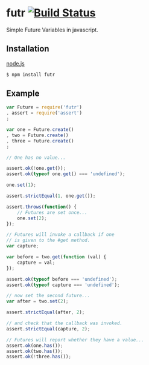 futr [![Build Status](https://travis-ci.org/flitbit/futr.png)](http://travis-ci.org/flitbit/futr)
====

Simple Future Variables in javascript.

## Installation

[node.js](http://nodejs.org)
```bash
$ npm install futr
```

## Example

```javascript
var Future = require('futr')
, assert = require('assert')
;

var one = Future.create()
, two = Future.create()
, three = Future.create()
;

// One has no value...

assert.ok(!one.get());
assert.ok(typeof one.get() === 'undefined');

one.set(1);

assert.strictEqual(1, one.get());

assert.throws(function() {
	// Futures are set once...
	one.set(2);
});

// Futures will invoke a callback if one
// is given to the #get method.
var capture;

var before = two.get(function (val) {
	capture = val;
});

assert.ok(typeof before === 'undefined');
assert.ok(typeof capture === 'undefined');

// now set the second future...
var after = two.set(2);

assert.strictEqual(after, 2);

// and check that the callback was invoked.
assert.strictEqual(capture, 2);

// Futures will report whether they have a value...
assert.ok(one.has());
assert.ok(two.has());
assert.ok(!three.has());
```
